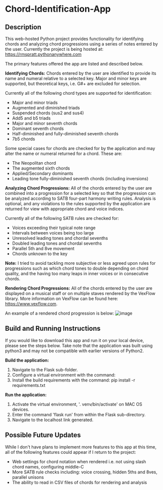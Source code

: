 # Chord-Identification-App

## Description

This web-hosted Python project provides functionality for identifying chords and analyzing chord progressions using a series of notes entered by the user. Currently the project is being hosted at: https://rmspratt.pythonanywhere.com

The primary features offered the app are listed and described below.


**Identifying Chords:** Chords entered by the user are identified to provide its name and numeral relative to a selected key. Major and minor keys are supported, but theoretical keys, i.e. G#+ are excluded for selection.

Currently all of the following chord types are supported for identification:

- Major and minor triads
- Augmented and diminished triads
- Suspended chords (sus2 and sus4)
- Add5 and b5 triads
- Major and minor seventh chords
- Dominant seventh chords
- Half-diminished and fully-diminished seventh chords
- 7b5 chords

Some special cases for chords are checked for by the application and may alter the name or numeral returned for a chord. These are:

- The Neopolitan chord
- The augmented sixth chords
- Applied/Secondary dominants
- Leading tone fully-diminished seventh chords (including inversions)


**Analyzing Chord Progressions:** All of the chords entered by the user are combined into a progression for a selected key so that the progression can be analyzed according to SATB four-part harmony writing rules. Analysis is optional, and any violations to the rules supported by the application are returned for view with appropriate chord and voice indices.

Currently all of the following SATB rules are checked for:
- Voices exceeding their typical note range
- Intervals between voices being too large
- Unresolved leading tones and chordal sevenths
- Doubled leading tones and chordal sevenths
- Parallel 5th and 8ve movement
- Chords unknown to the key

**Note:** I tried to avoid tackling more subjective or less agreed upon rules for progressions such as which chord tones to double depending on chord quality, and the having too many leaps in inner voices or in consecutive chords.

**Rendering Chord Progressions:** All of the chords entered by the user are displayed on a musical staff or on multiple staves rendered by the VexFlow library. More information on VexFlow can be found here: https://www.vexflow.com.

An example of a rendered chord progression is below:
![image](https://user-images.githubusercontent.com/10410051/116791560-47656180-aa89-11eb-94d4-dc9128e88b21.png)


## Build and Running Instructions

If you would like to download this app and run it on your local device, please see the steps below. Take note that the application was built using python3 and may not be compatible with earlier versions of Python2.

**Build the application:**
1. Navigate to the Flask sub-folder.
2. Configure a virtual environment with the command:
3. Install the build requirements with the command: pip install -r requirements.txt

**Run the application:**
1. Activate the virtual environment, '. venv/bin/activate' on MAC OS devices.
2. Enter the command 'flask run' from within the Flask sub-directory.
3. Navigate to the localhost link generated.


## Possible Future Updates

While I don't have plans to implement more features to this app at this time, all of the following features could appear if I return to the project:

- Web settings for chord notation when rendered i.e. not using slash chord names, configuring middle-C
- More SATB rule checks including: voice crossing, hidden 5ths and 8ves, parallel unisons
- The ability to read in CSV files of chords for rendering and analysis

